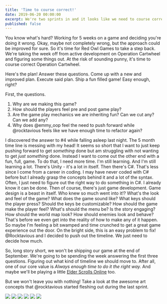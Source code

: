 ```yaml
---
title: 'Time to course correct!'
date: 2019-06-20 00:00:00
excerpt: We're two sprints in and it looks like we need to course correct our journey.
published: false
---
```


You know what's hard?  Working for 5 weeks on a game and deciding you're doing it wrong.  Okay, maybe not completely wrong, but the approach could be improved for sure.  So it's time for Red Owl Games to take a step back.  We're taking the week off from active development on Operation Cartwheel and figuring some things out.  At the risk of sounding punny, it's time to course correct Operation Cartwheel.

Here's the plan!  Answer these questions.  Come up with a new and improved plan.  Execute said plan.  Ship a fun filled game!  Easy enough, right?

First, the questions.

1. Why are we making this game?
2. How should the players feel pre and post game play?
3. Are the game play mechanics we are inheriting fun?  Can we cut any?  Can we add any?
4. Why does @emmy_oop feel the need to push forward while @rocktavious feels like we have enough time to refactor again?

I discovered the answer to #4 while falling asleep last night.  The 5 month time line is messing with my head!  It seems so short that I want to just keep pushing forward to get *something* done but am struggling with not wanting to get *just something* done.  Instead I want to come out the other end with a fun, full, game.  To do that, I need more time.  I'm still learning.  And I'm still learning a lot.  There's Unity - it's a lot in itself.  Then there's C#.  That's less since I come from a career in coding.  I may have never coded with C# before but I already grasp the concepts behind it and a lot of the syntax.  Often, I just need to figure out the right way to do something in C#. I already know it can be done.  Then of course, there's just game development.  Game design is a beast in itself.  Who knew so much went into it!?  What's the look and feel of the game? What does the game sound like?  What keys should the player press?  Should the keys be customizable? How should the game make the player feel?  What's should the menu be?  Is the story engaging?  How should the world map look?  How should enemies look and behave?  That's before we even get into the reality of how to make any of it happen.  So maybe I'm feeling a bit swamped and time crunched to get a great game experience out the door.  On the bright side, this is an easy problem to fix!  @Rocktavious and I decided to push out the timeline.  We just need to decide how much.

So, long story short, we won't be shipping our game at the end of September.  We're going to be spending the week answering the first three questions.  Figuring out what kind of timeline we should move to.  After all, one of our core value is *Always enough time to do it the right way.*   And maybe we'll be playing a little [Elder Scrolls Online](https://www.elderscrollsonline.com/) too.

But we won't leave you with nothing!  Take a look at the awesome art concepts that @rocktavious started fleshing out during the last sprint.


<div class="gallery" data-columns="1">
    <img src="https://live.staticflickr.com/65535/48087773881_ddf5fb43a0_o.jpg">
    <img src="https://live.staticflickr.com/65535/48087871907_0157d001f9_o.jpg">
    <img src="https://live.staticflickr.com/65535/48087871957_1874ed7c2e_o.jpg">
    <img src="https://live.staticflickr.com/65535/48087813398_89bf23d197_o.jpg">
    <img src="https://live.staticflickr.com/65535/48087813443_7b34b6e69c_o.jpg">
    <img src="https://live.staticflickr.com/65535/48087872172_bd9a17531b_o.jpg">
</div>